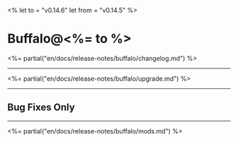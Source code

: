 <%
let to = "v0.14.6"
let from = "v0.14.5"
%>

# Buffalo@<%= to %>

<%= partial("en/docs/release-notes/buffalo/changelog.md") %>

---

<%= partial("en/docs/release-notes/buffalo/upgrade.md") %>

---

## Bug Fixes Only

---

<%= partial("en/docs/release-notes/buffalo/mods.md") %>
